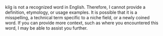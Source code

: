 kilg is not a recognized word in English.  Therefore, I cannot provide a definition, etymology, or usage examples.  It is possible that it is a misspelling, a technical term specific to a niche field, or a newly coined word.  If you can provide more context, such as where you encountered this word, I may be able to assist you further.
